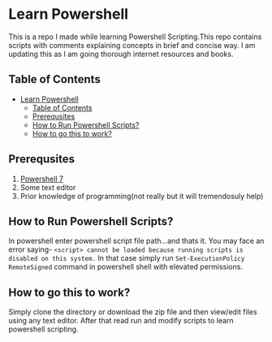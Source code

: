 # Learn  Powershell
This is a repo I made while learning Powershell Scripting.This repo contains scripts with comments explaining concepts in brief and concise way. I am updating this as I am going thorough internet resources and books.
## Table of Contents
- [Learn  Powershell](#learn--powershell)
  - [Table of Contents](#table-of-contents)
  - [Prerequsites](#prerequsites)
  - [How to Run Powershell Scripts?](#how-to-run-powershell-scripts)
  - [How to go this to work?](#how-to-go-this-to-work)

## Prerequsites
1. [Powershell 7](https://github.com/PowerShell/PowerShell/releases/tag/v7.1.3)
1. Some text editor
1. Prior knowledge of programming(not really but it will tremendosuly help)

## How to Run Powershell Scripts?
In powershell enter powershell script file path...and thats it.
You may face an error saying-
 `<script> cannot be loaded because running scripts is disabled on this system.`
 In that case simply run `Set-ExecutionPolicy RemoteSigned` command in powershell shell with elevated permissions.
## How to go this to work?
Simply clone the directory or download the zip file and then view/edit files using any text editor. After that read run and modify scripts to learn powershell scripting.